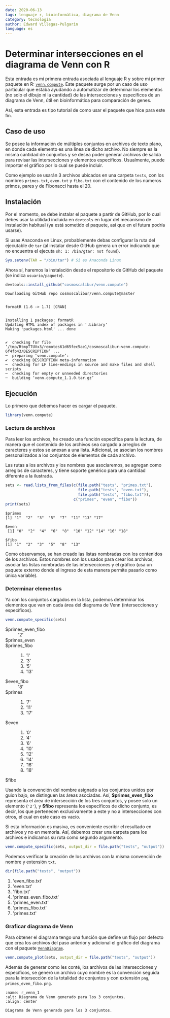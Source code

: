 ```yaml
---
date: 2020-06-13
tags: lenguaje r, bioinformática, diagrama de Venn
category: tecnología
author: Edward Villegas-Pulgarin
language: es
---
```


# Determinar intersecciones en el diagrama de Venn con R

Esta entrada es mi primera entrada asociada al lenguaje R y sobre mi primer paquete en R: [`venn.compute`](https://github.com/cosmoscalibur/venn.compute). Este paquete surge por un caso de uso particular que estaba ayudando a automatizar de determinar los elementos (no solo el dibujo ni la cantidad) de las intersecciones y específicos de un diagrama de Venn, útil en bioinformática para comparación de genes.

Así, esta entrada es tipo tutorial de como usar el paquete que hice para este fin.

## Caso de uso

Se posee la información de múltiples conjuntos en archivos de texto plano, en donde cada elemento es una línea de dicho archivo. No siempre es la misma cantidad de conjuntos y se desea poder generar archivos de salida para revisar las intersecciones y elementos específicos. Usualmente, puede importar el gráfico por lo cual se puede incluir.

Como ejemplo se usarán 3 archivos ubicados en una carpeta `tests`, con los nombres `primes.txt`, `even.txt` y `fibo.txt` con el contenido de los números primos, pares y de Fibonacci hasta el 20.

## Instalación

Por el momento, se debe instalar el paquete a partir de GitHub, por lo cual debes usar la utilidad incluida en `devtools` en lugar del mecanismo de instalación habitual (ya está sometido el paquete, así que en el futura podría usarse).

Si usas Anaconda en Linux, probablemente debas configurar la ruta del ejecutable de `tar` (al instalar desde GitHub genera un error indicando que no encuentra el ejecuta `sh: 1: /bin/gtar: not found`).


```R
Sys.setenv(TAR = "/bin/tar") # Si es Anaconda Linux
```

Ahora sí, haremos la instalación desde el repositorio de GitHub del paquete (se indica `usuario/paquete`).


```R
devtools::install_github("cosmoscalibur/venn.compute")
```

    Downloading GitHub repo cosmoscalibur/venn.compute@master


    formatR (1.6 -> 1.7) [CRAN]


    Installing 1 packages: formatR
    Updating HTML index of packages in '.Library'
    Making 'packages.html' ... done


    ✔  checking for file ‘/tmp/RtmpT7UVx3/remotes61d65fec5ae1/cosmoscalibur-venn.compute-6f4fb43/DESCRIPTION’ ...
    ─  preparing ‘venn.compute’:
    ✔  checking DESCRIPTION meta-information
    ─  checking for LF line-endings in source and make files and shell scripts
    ─  checking for empty or unneeded directories
    ─  building ‘venn.compute_1.1.0.tar.gz’



## Ejecución

Lo primero que debemos hacer es cargar el paquete.


```R
library(venn.compute)
```

### Lectura de archivos

Para leer los archivos, he creado una función específica para la lectura, de manera que el contenido de los archivos sea cargado a arreglos de caracteres y estos se anexan a una lista. Adicional, se asocian los nombres personalizados a los conjuntos de elementos de cada archivo.

Las rutas a los archivos y los nombres que asociaremos, se agregan como
arreglos de caracteres, y tiene soporte genérico para una cantidad diferente
a la ilustrada.


```R
sets <- read.lists_from_files(c(file.path("tests", "primes.txt"),
                                file.path("tests", "even.txt"),
                                file.path("tests", "fibo.txt")),
                              c("primes", "even", "fibo"))
print(sets)
```

    $primes
    [1] "1"  "2"  "3"  "5"  "7"  "11" "13" "17"

    $even
     [1] "0"  "2"  "4"  "6"  "8"  "10" "12" "14" "16" "18"

    $fibo
    [1] "1"  "2"  "3"  "5"  "8"  "13"



Como observamos, se han creado las listas nombradas con los contenidos de los archivos. Estos nombres son los usados para crear los archivos, asociar las listas nombradas de las intersecciones y el gráfico (usa un paquete externo donde el ingreso de esta manera permite pasarlo como única variable).

### Determinar elementos

Ya con los conjuntos cargados en la lista, podemos determinar los elementos que van en cada área del diagrama de Venn (intersecciones y específicos).


```R
venn.compute_specific(sets)
```


<dl>
	<dt>$primes_even_fibo</dt>
		<dd>'2'</dd>
	<dt>$primes_even</dt>
		<dd></dd>
	<dt>$primes_fibo</dt>
		<dd><ol class=list-inline>
	<li>'1'</li>
	<li>'3'</li>
	<li>'5'</li>
	<li>'13'</li>
</ol>
</dd>
	<dt>$even_fibo</dt>
		<dd>'8'</dd>
	<dt>$primes</dt>
		<dd><ol class=list-inline>
	<li>'7'</li>
	<li>'11'</li>
	<li>'17'</li>
</ol>
</dd>
	<dt>$even</dt>
		<dd><ol class=list-inline>
	<li>'0'</li>
	<li>'4'</li>
	<li>'6'</li>
	<li>'10'</li>
	<li>'12'</li>
	<li>'14'</li>
	<li>'16'</li>
	<li>'18'</li>
</ol>
</dd>
	<dt>$fibo</dt>
		<dd></dd>
</dl>



Usando la convención del nombre asignado a los conjuntos unidos por guion bajo, se distinguen las áreas asociadas. Así, **\$primes_even_fibo** representa el área de intersección de los tres conjuntos, y posee solo un elemento (`'2'`), y **\$fibo** representa los específicos de dicho conjunto, es decir, los que pertenecen exclusivamente a este y no a intersecciones con otros, el cual en este caso es vacío.

Si esta información es masiva, es conveniente escribir el resultado en archivos y no en memoria. Así, debemos crear una carpeta para los archivos e indicamos su ruta como segundo argumento.


```R
venn.compute_specific(sets, output_dir = file.path("tests", "output"))
```

Podemos verificar la creación de los archivos con la misma convención de nombre y extensión `txt`.


```R
dir(file.path("tests", "output"))
```


<ol class=list-inline>
	<li>'even_fibo.txt'</li>
	<li>'even.txt'</li>
	<li>'fibo.txt'</li>
	<li>'primes_even_fibo.txt'</li>
	<li>'primes_even.txt'</li>
	<li>'primes_fibo.txt'</li>
	<li>'primes.txt'</li>
</ol>



### Graficar diagrama de Venn

Para obtener el diagrama tengo una función que define un flujo por defecto que crea los archivos del paso anterior y adicional el gráfico del diagrama con el paquete [`VennDiagram`](https://cran.r-project.org/web/packages/VennDiagram/index.html).


```R
venn.compute_plot(sets, output_dir = file.path("tests", "output"))
```


Además de generar como les conté, los archivos de las intersecciones y específicos, se generó un archivo cuyo nombre es la convención seguida para la intersección de la totalidad de conjuntos y con extensión `png`, `primes_even_fibo.png`.

```{figure} /images/determinar-intersecciones-en-el-diagrama-de-venn-con-r/primes_even_fibo.png
:name: r_venn_1
:alt: Diagrama de Venn generado para los 3 conjuntos.
:align: center

Diagrama de Venn generado para los 3 conjuntos.
```
